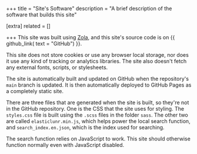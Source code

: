 +++
title = "Site's Software"
description = "A brief description of the software that builds this site"

[extra]
related = []

+++
This site was built using [Zola](https://www.getzola.org/), and this site's source code is on {{ github_link( text = "GitHub") }}.

This site does not store cookies or use any browser local storage, nor does it use any kind of tracking or analytics libraries. The site also doesn't fetch any external fonts, scripts, or stylesheets.

The site is automatically built and updated on GitHub when the repository's `main` branch is updated. It is then automatically deployed to GitHub Pages as a completely static site.

There are three files that are generated when the site is built, so they're not in the GitHub repository. One is the CSS that the site uses for styling. The `styles.css` file is built using the `.scss` files in the folder `sass`. The other two are called `elasticlunr.min.js`, which helps power the local search function, and `search_index.en.json`, which is the index used for searching.

The search function relies on JavaScript to work. This site should otherwise function normally even with JavaScript disabled.